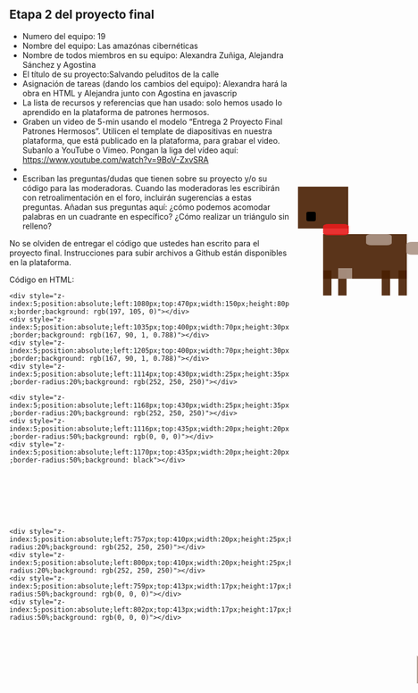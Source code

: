 ## Etapa 2 del proyecto final

- Numero del equipo: 19
- Nombre del equipo: Las amazónas cibernéticas
- Nombre de todos miembros en su equipo: Alexandra Zuñiga, Alejandra Sánchez y Agostina 
- El título de su proyecto:Salvando peluditos de la calle 
- Asignación de tareas (dando los cambios del equipo): Alexandra hará la obra en HTML y Alejandra junto con Agostina en javascrip 
- La lista de recursos y referencias que han usado: solo hemos usado lo aprendido en la plataforma de patrones hermosos. 
- Graben un video de 5-min usando el modelo “Entrega 2 Proyecto Final Patrones Hermosos”. Utilicen el template de diapositivas en nuestra plataforma, que está publicado en la plataforma, para grabar el video. Subanlo a YouTube o Vimeo. Pongan la liga del vídeo aquí: https://www.youtube.com/watch?v=9BoV-ZxvSRA
- 
- Escriban las preguntas/dudas que tienen sobre su proyecto y/o su código para las moderadoras. Cuando las moderadoras les escribirán con retroalimentación en el foro, incluirán sugerencias a estas preguntas. Añadan sus preguntas aquí:
¿cómo podemos acomodar palabras en un cuadrante en específico? 
¿Cómo realizar un triángulo sin relleno? 

No se olviden de entregar el código que ustedes han escrito para el proyecto final. Instrucciones para subir archivos a Github están disponibles en la plataforma.


Código en HTML: 
<div style="z-index:5;position:absolute;left:1080px;top:470px;width:150px;height:80px;border;background: rgb(197, 105, 0)"></div>  
<div style="z-index:5;position:absolute;left:1155px;top:470px;width:2px;height:80px;border;background: rgb(0, 0, 0)"></div>  
<div style="z-index:5;position:absolute;left:1149px;top:529px;width:15px;height:20px;border;background: rgb(0, 0, 0)"></div> 
<div style="z-index:4;position:absolute;left:1105px;top:409px;width:100px;height:68px;border;background: rgba(167, 90, 1, 0.788)"></div

    <div style="z-index:5;position:absolute;left:1080px;top:470px;width:150px;height:80px;border;background: rgb(197, 105, 0)"></div>
    <div style="z-index:5;position:absolute;left:1035px;top:400px;width:70px;height:30px;border;background: rgb(167, 90, 1, 0.788)"></div>
    <div style="z-index:5;position:absolute;left:1205px;top:400px;width:70px;height:30px;border;background: rgb(167, 90, 1, 0.788)"></div>
    <div style="z-index:5;position:absolute;left:1114px;top:430px;width:25px;height:35px;border-radius:20%;background: rgb(252, 250, 250)"></div>

    <div style="z-index:5;position:absolute;left:1168px;top:430px;width:25px;height:35px;border-radius:20%;background: rgb(252, 250, 250)"></div>
    <div style="z-index:5;position:absolute;left:1116px;top:435px;width:20px;height:20px;border-radius:50%;background: rgb(0, 0, 0)"></div>
    <div style="z-index:5;position:absolute;left:1170px;top:435px;width:20px;height:20px;border-radius:50%;background: black"></div>

<div style="z-index:5;position:absolute;left:790px;top:485px;width:150px;height:80px;border;background: rgba(73, 31, 3, 0.904)"></div>
<div style="z-index:5;position:absolute;left:790px;top:550px;width:15px;height:45px;border;background: rgba(73, 31, 3, 0.904)"></div>
<div style="z-index:5;position:absolute;left:817px;top:550px;width:15px;height:45px;border;background: rgba(73, 31, 3, 0.904)"></div>
<div style="z-index:5;position:absolute;left:895px;top:550px;width:15px;height:45px;border;background: rgba(73, 31, 3, 0.904)"></div>
<div style="z-index:5;position:absolute;left:925px;top:550px;width:15px;height:45px;border;background: rgba(73, 31, 3, 0.904)"></div>

<div style="z-index:5;position:absolute;left:939px;top:499px;width:50px;height:23px;border-radius:20%;background: rgba(173, 150, 135, 0.904)"></div>
<div style="z-index:5;position:absolute;left:745px;top:400px;width:90px;height:75px;border;background: rgba(73, 31, 3, 0.904)"></div>
<div style="z-index:5;position:absolute;left:790px;top:467px;width:46px;height:20px;border-radius:20%;background: rgba(231, 28, 28, 0.904)"></div>


<div style=" <pre><code>z-index:5; position:absolute; left:785px; top:343px; position: relative; width: 0; height: 0; border-top: 50px solid transparent; border-right: 50px solid rgba(173, 150, 135, 0.904"> </div> 
<div style=" <pre><code>z-index:5; position:absolute; left:730px; top:293px; position: relative; width: 0; height: 0; border-top: 50px solid transparent; border-right: 50px solid rgba(173, 150, 135, 0.904); transform: rotate(90deg)"> </div>
    <div style="z-index:5;position:absolute;left:867px;top:485px;width:46px;height:20px;border-radius:20%;background: rgba(173, 150, 135, 0.904)"></div>
    <div style="z-index:5;position:absolute;left:817px;top:546px;width:25px;height:19px;border;background: rgba(173, 150, 135, 0.904)"></div>

    <div style="z-index:5;position:absolute;left:757px;top:410px;width:20px;height:25px;border-radius:20%;background: rgb(252, 250, 250)"></div>
    <div style="z-index:5;position:absolute;left:800px;top:410px;width:20px;height:25px;border-radius:20%;background: rgb(252, 250, 250)"></div>
    <div style="z-index:5;position:absolute;left:759px;top:413px;width:17px;height:17px;border-radius:50%;background: rgb(0, 0, 0)"></div>
    <div style="z-index:5;position:absolute;left:802px;top:413px;width:17px;height:17px;border-radius:50%;background: rgb(0, 0, 0)"></div>

<div style="z-index:5;position:absolute;left:760px;top:445px;width:17px;height:17px;border-radius:20%;background: rgb(0, 0, 0)"></div>



<div style="z-index:5;position:absolute;left:1000px;top:325px;width:15px;height:300px;border;border: solid rgb(12, 12, 11)"></div>
<div style="z-index:5;position:absolute;left:1290px;top:325px;width:15px;height:300px;border;border: solid rgb(12, 12, 11)"></div>


<div style=" <pre><code>z-index:5; position:absolute; left:1050px; top:117px; position: relative; width: 0; height: 0; border-top: 200px solid transparent; border-right: 200px solid rgb(0, 0, 0); transform: rotate(225deg)""></div> 
